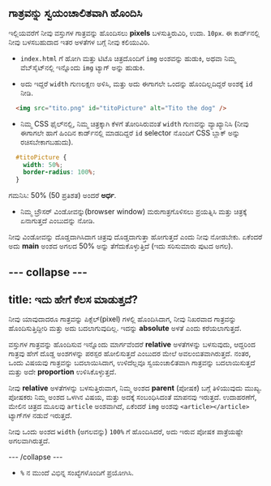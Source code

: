## ಗಾತ್ರವನ್ನು ಸ್ವಯಂಚಾಲಿತವಾಗಿ ಹೊಂದಿಸಿ

ಇಲ್ಲಿಯವರೆಗೆ ನೀವು ವಸ್ತುಗಳ ಗಾತ್ರವನ್ನು ಹೊಂದಿಸಲು **pixels** ಬಳಸುತ್ತಿರುವಿರಿ, ಉದಾ. `10px`. ಈ ಕಾರ್ಡ್‌ನಲ್ಲಿ ನೀವು ಬಳಸಬಹುದಾದ ಇತರ ಅಳತೆಗಳ ಬಗ್ಗೆ ನೀವು ಕಲಿಯುವಿರಿ.

+ `index.html` ಗೆ ಹೋಗಿ ಮತ್ತು ಟಿಟೊ ಚಿತ್ರದೊಂದಿಗೆ `img` ಅಂಶವನ್ನು ಹುಡುಕಿ, ಅಥವಾ ನಿಮ್ಮ ವೆಬ್‌ಸೈಟ್‌ನಲ್ಲಿ ಇನ್ನೊಂದು `img` ಟ್ಯಾಗ್ ಅನ್ನು ಹುಡುಕಿ.

+ ಅದು ಇದ್ದರೆ `width` ಗುಣಲಕ್ಷಣ ಅಳಿಸಿ, ಮತ್ತು ಅದು ಈಗಾಗಲೇ ಒಂದನ್ನು ಹೊಂದಿಲ್ಲದಿದ್ದರೆ ಅಂಶಕ್ಕೆ `id` ನೀಡಿ.

```html
  <img src="tito.png" id="titoPicture" alt="Tito the dog" />
```

+ ನಿಮ್ಮ CSS ಫೈಲ್‌ನಲ್ಲಿ, ನಿಮ್ಮ ಚಿತ್ರಕ್ಕಾಗಿ ಕೆಳಗೆ ತೋರಿಸಿರುವಂತೆ `width` ಗುಣವನ್ನು ವ್ಯಾಖ್ಯಾನಿಸಿ (ನೀವು ಈಗಾಗಲೇ ಹಾಗೆ ಹಿಂದಿನ ಕಾರ್ಡ್‌ನಲ್ಲಿ ಮಾಡದಿದ್ದರೆ `id` selector ನೊಂದಿಗೆ CSS ಬ್ಲಾಕ್ ಅನ್ನು ರಚಿಸಬೇಕಾಗಬಹುದು).

```css
  #titoPicture {
    width: 50%;
    border-radius: 100%;
  }
```

ಗಮನಿಸಿ: 50% (50 ಪ್ರತಿಶತ) ಅಂದರೆ **ಅರ್ಧ**.

+ ನಿಮ್ಮ ಬ್ರೌಸರ್ ವಿಂಡೋವನ್ನು(browser window) ಮರುಗಾತ್ರಗೊಳಿಸಲು ಪ್ರಯತ್ನಿಸಿ ಮತ್ತು ಚಿತ್ರಕ್ಕೆ ಏನಾಗುತ್ತದೆ ಎಂಬುದನ್ನು ನೋಡಿ.

ನೀವು ವಿಂಡೋವನ್ನು ದೊಡ್ಡದಾಗಿಸಿದಾಗ ಚಿತ್ರವು ದೊಡ್ಡದಾಗುತ್ತಾ ಹೋಗುತ್ತದೆ ಎಂದು ನೀವು ನೋಡಬೇಕು. ಏಕೆಂದರೆ ಅದು **main** ಅಂಶದ ಅಗಲದ 50% ಅನ್ನು ತೆಗೆದುಕೊಳ್ಳುತ್ತಿದೆ (ಇದು ಸರಿಸುಮಾರು ಪುಟದ ಅಗಲ).

## \--- collapse \---

## title: ಇದು ಹೇಗೆ ಕೆಲಸ ಮಾಡುತ್ತದೆ?

ನೀವು ಯಾವುದಾದರೂ ಗಾತ್ರವನ್ನು ಪಿಕ್ಸೆಲ್‌(pixel) ಗಳಲ್ಲಿ ಹೊಂದಿಸಿದಾಗ, ನೀವು ನಿಖರವಾದ ಗಾತ್ರವನ್ನು ಹೊಂದಿಸುತ್ತಿದ್ದೀರಿ ಮತ್ತು ಅದು ಬದಲಾಗುವುದಿಲ್ಲ. ಇದನ್ನು **absolute** ಅಳತೆ ಎಂದು ಕರೆಯಲಾಗುತ್ತದೆ.

ವಸ್ತುಗಳ ಗಾತ್ರವನ್ನು ಹೊಂದಿಸುವ ಇನ್ನೊಂದು ಮಾರ್ಗವೆಂದರೆ **relative** ಅಳತೆಗಳನ್ನು ಬಳಸುವುದು, ಆದ್ದರಿಂದ ಗಾತ್ರವು ಹೇಗೆ ದೊಡ್ಡ ಅಂಶಗಳನ್ನು ಪರಸ್ಪರ ಹೋಲಿಸುತ್ತದೆ ಎಂಬುದರ ಮೇಲೆ ಅವಲಂಬಿತವಾಗಿರುತ್ತದೆ. ನಂತರ, ಒಂದು ವಿಷಯವು ಗಾತ್ರವನ್ನು ಬದಲಾಯಿಸಿದಾಗ, ಉಳಿದೆಲ್ಲವೂ ಸ್ವಯಂಚಾಲಿತವಾಗಿ ಗಾತ್ರವನ್ನು ಬದಲಾಯಿಸುತ್ತದೆ ಮತ್ತು ಅದೇ **proportion** ಉಳಿಸಿಕೊಳ್ಳುತ್ತದೆ.

ನೀವು **relative** ಅಳತೆಗಳನ್ನು ಬಳಸುತ್ತಿರುವಾಗ, ನಿಮ್ಮ ಅಂಶದ **parent** (ಪೋಷಕ) ಬಗ್ಗೆ ತಿಳಿಯುವುದು ಮುಖ್ಯ. ಪೋಷಕರು ನಿಮ್ಮ ಅಂಶದ ಒಳಗಿನ ವಿಷಯ, ಮತ್ತು ಅದಕ್ಕೆ ಸಂಬಂಧಿಸಿದಂತೆ ಮಾಪನವು ಇರುತ್ತದೆ. ಉದಾಹರಣೆಗೆ, ಮೇಲಿನ ಚಿತ್ರದ ಮೂಲವು `article` ಅಂಶವಾಗಿದೆ, ಏಕೆಂದರೆ `img` ಅಂಶವು `<article></article>` ಟ್ಯಾಗ್‌ಗಳ ನಡುವೆ ಇರುತ್ತದೆ.

ನೀವು ಒಂದು ಅಂಶದ `width` (ಅಗಲವನ್ನು) `100%` ಗೆ ಹೊಂದಿಸಿದರೆ, ಅದು ಇರುವ ಪೋಷಕ ಪಾತ್ರೆಯಷ್ಟೇ ಅಗಲವಾಗಿರುತ್ತದೆ.

\--- /collapse \---

+ `%` ನ ಮುಂದೆ ವಿಭಿನ್ನ ಸಂಖ್ಯೆಗಳೊಂದಿಗೆ ಪ್ರಯೋಗಿಸಿ.